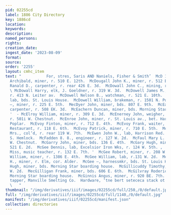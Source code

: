 ```yaml
---
pid: 02255cd
label: 1886 City Directory
key: 1886cd
location: 
keywords: 
description: 
named_persons: 
rights: 
creation_date: 
ingest_date: '2023-08-09'
format: 
source: 
order: '2255'
layout: cmhc_item
text: "           For, stres, Saris AND Naniels, Fisher & Smith’  McD 176 McG     McDougall
  Archibald, miner, r. 510 E. 12th.  McDougall John K., miner, r. 512 E. 5th.  McDougall
  Ranald D., carpenter, r. rear 426 E. 3d.  McDowall John C., mining, r. 319 W. 3d.
  \ McDowall Harry, elk, J. Goeldner, r. 319 W. 3d.  McDowell James M., dairyman,
  r. 413 N. Leiter av.  McDowell Nelson B., watchman, r. 521 E. 10th.  McDowell Thomas,
  lab, bds. St. Louis House.  McDowell William, brakeman, r. 1501 N. Poplar.  McDowell
  —, miner, r. 225 E. 5th.  MecDyer John, miner, bds. 807 E. 9th.  McEachern Daniel,
  carpenter, r. 508 EK. 3d.  McEachern Duncan, miner, bds. Morning Star boarding house.
  '  - McElroy William, miner, r. 309 E. 3d.  McEnerney John, weigher, American Smelter,
  r. 501i W. Chestnut.  McEnroe John, miner, r. St. Louis av., bet. Harrison av. and
  Poplar.  McEvoy Finton, miner, r. 712 E. 4th.  McEvoy Frank, waiter, Merchants’
  Restaurant, r. 118 E. 6th.  McEvoy Patrick, miner, r. 710 E. 5th.  McEwen Joanna
  Mrs., col’d, r. rear 119 W. 7th.  McEwen John W., lab, Harrison Red. Wks, r. 130
  S. Hemlock.  McFadden 8. 8., engineer, r. 127 W. 2d.  McFaul Mary L. Miss, r. 514
  W. Chestnut.  McGarry John, miner, bds. 136 E. 4th.  McGary Hugh, miner, r. rear
  521 E. 2d.  McGee Dennis, lab, Excelsior Iron Wks, r. 124 W. 5th. ,  McGee L. C.
  Miss, music teacher, r. 132 E. 7th. '  McGee Robert, miner, r. 208 W. 2d. ,  McGee
  William, miner, r. 1386 E. 4th.  McGee William, lab, r.131 W. 2d.  McGee William
  H., miner, r. Elm, cor. Alder.  McGee —, harnessmkr, bds. St. Louis House.  McGeon
  Hugh, miner, bds. Morning Star boarding house.  McGillicuddy Timothy, lab, r. 423
  W. 2d.  MecGilligan Frank, miner, bds. 606 E. 6th.  McGilvray Roderick, miner, bds.
  Morning Star boarding house.  McGinnis Angus, miner, r. 920 BE. 7th.  McGinnis John,
  tapper, Manville Smelting Co.  Hardware, ‘tne bert setececa stack ot Marsh & Eaton’s
  \   "
thumbnail: "/img/derivatives/iiif/images/02255cd/full/250,/0/default.jpg"
full: "/img/derivatives/iiif/images/02255cd/full/1140,/0/default.jpg"
manifest: "/img/derivatives/iiif/02255cd/manifest.json"
collection: directories
---
```

